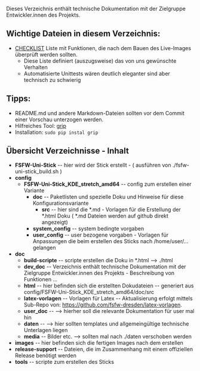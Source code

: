 Dieses Verzeichnis enthält technische Dokumentation mit der Zielgruppe Entwickler.innen des Projekts.

## Wichtige Dateien in diesem Verzeichnis:
* [CHECKLIST](CHECKLIST.md) Liste mit Funktionen, die nach dem Bauen des Live-Images überprüft werden sollten.
  * Diese Liste definiert (auszugsweise) das von uns gewünschte Verhalten
  * Automatisierte Unittests wären deutlich eleganter sind aber technisch zu schwierig
  

## Tipps:
* README.md und andere Markdown-Dateien sollten vor dem Commit einer Vorschau unterzogen werden.
 * Hilfreiches Tool: [grip](https://github.com/joeyespo/grip)
 * Installation: `sudo pip instal grip`
 
 
## Übersicht Verzeichnisse - Inhalt 

* __FSFW-Uni-Stick__	-- hier wird der Stick erstellt - ( ausführen von ./fsfw-uni-stick_build.sh )
* __config__
   - __FSFW-Uni-Stick_KDE_stretch_amd64__ -- config zum erstellen einer Variante
      - __doc__ -- Paketlisten und spezielle Doku und Hinweise für diese Konfigurationsvariante
        - __src__ --	hier sind die *.md - Vorlagen für die Erstellung der *.html Doku ( *.md Dateien werden auf github direkt angezeigt)
      - __system_config__ -- system bedingte vorgaben
      - __user_config__ -- user bezogene vorgaben - Vorlagen für Anpassungen die beim erstellen des Sticks nach /home/user/... gelangen 
* __doc__
   - __build-scripte__ --	scripte erstellen die Doku in *.html --> ./html
   - __dev_doc__	--	Verzeichnis enthält technische Dokumentation mit der Zielgruppe Entwickler.innen des Projekts - Beschreibung von Funktionen ... 
   - __html__	--	hier befinden sich die erstellten Dokudateien -- generiert aus config/FSFW-Uni-Stick_KDE_stretch_amd64/doc/src
   - __latex-vorlagen__ --	Vorlagen für Latex  -- Aktualisierung erfolgt mittels Sub-Repo von: <https://github.com/fsfw-dresden/latex-vorlagen>.
   - __user_doc__ --	--> hierher soll die relevante Dokumentation für user mal hin
   - __daten__ --	--> hier sollten templates und allgemeingültige technische Unterlagen liegen
   - __media__ --	Bilder etc. --> sollten mal nach ./daten verschoben werden
* __images__ --	hier befinden sich die fertigen Images nach dem erstellen
* __release-support__ --	Dateien, die im Zusammenhang mit einem offiziellen Release benötigt werden
* __tools__ --	scripte zum erstellen des Sticks


